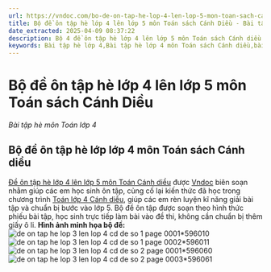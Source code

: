 ```yaml
---
url: https://vndoc.com/bo-de-on-tap-he-lop-4-len-lop-5-mon-toan-sach-canh-dieu-320708
title: Bộ đề ôn tập hè lớp 4 lên lớp 5 môn Toán sách Cánh Diều - Bài tập hè môn Toán lớp 4 - VnDoc.com
date_extracted: 2025-04-09 08:37:22
description: Bộ 4 đề ôn tập hè lớp 4 lên lớp 5 môn Toán sách Cánh diều do VnDoc biên soạn giúp các em học sinh lớp 3 ôn tập củng cố kiến thức để chuẩn bị bước vào lớp 5.
keywords: Bài tập hè lớp 4,Bài tập hè lớp 4 môn Toán sách Cánh diều,bài tập ôn hè lớp 4 lên lớp 5,bài tập ôn hè lớp 4 lên 5,ôn tập hè lớp 4 lên 5,đề ôn tập hè lớp 4 lên 5,ôn hè lớp 4 lên 5,đề ôn tập lớp 4 lên lớp 5,bộ đề ôn tập hè lớp 4 lên lớp 5,ôn hè lớp 4,đề ôn tập hè lớp 4,bài tập ôn hè lớp 4 lên lớp 5 môn toán,bài tập ôn hè lớp 4 lên 5 môn toán,ôn tập hè lớp 4 lên 5 môn toán,đề ôn tập hè lớp 4 lên 5 môn toán,bài tập hè toán lớp 4 CD
---
```


# Bộ đề ôn tập hè lớp 4 lên lớp 5 môn Toán sách Cánh Diều
 _Bài tập hè môn Toán lớp 4_
## Bộ đề ôn tập hè lớp lớp 4 môn Toán sách Cánh diều
[Đề ôn tập hè lớp 4 lên lớp 5 môn Toán Cánh diều](<https://vndoc.com/bo-de-on-tap-he-lop-4-len-lop-5-mon-toan-sach-canh-dieu-320708>) được [Vndoc](<https://vndoc.com/>) biên soạn nhằm giúp các em học sinh ôn tập, củng cố lại kiến thức đã học trong chương trình [Toán lớp 4 Cánh diều](<https://vndoc.com/toan-lop-4-canh-dieu> "Toán lớp 4 Cánh diều"), giúp các em rèn luyện kĩ năng giải bài tập và chuẩn bị bước vào lớp 5. Bộ đề ôn tập được soạn theo hình thức phiếu bài tập, học sinh trực tiếp làm bài vào đề thi, không cần chuẩn bị thêm giấy ô li.
**Hình ảnh minh họa bộ đề:**
![de on tap he lop 3 len lop 4 cd de so 1 page 0001*596010](https://i.vdoc.vn/data/image/2024/05/23/de-on-tap-he-lop-3-len-lop-4-cd-de-so-1-page-0001.jpg)![de on tap he lop 3 len lop 4 cd de so 1 page 0002*596011](https://i.vdoc.vn/data/image/2024/05/23/de-on-tap-he-lop-3-len-lop-4-cd-de-so-1-page-0002.jpg)![de on tap he lop 3 len lop 4 cd de so 2 page 0001*596060](https://i.vdoc.vn/data/image/2024/05/23/de-on-tap-he-lop-3-len-lop-4-cd-de-so-2-page-0001.jpg)![de on tap he lop 3 len lop 4 cd de so 2 page 0003*596061](https://i.vdoc.vn/data/image/2024/05/23/de-on-tap-he-lop-3-len-lop-4-cd-de-so-2-page-0003.jpg)
